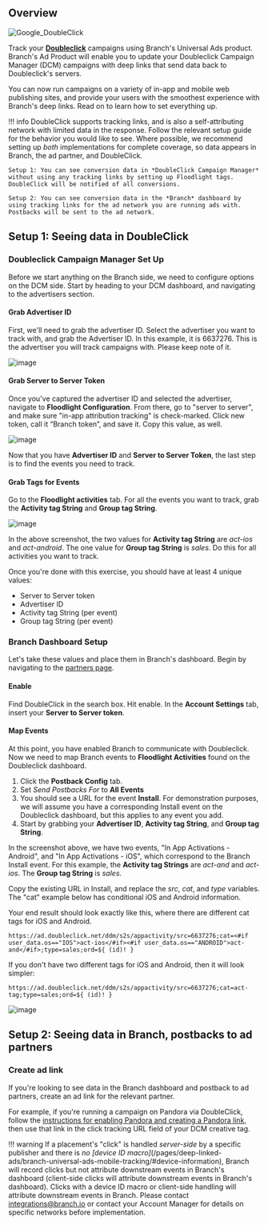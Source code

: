 ## Overview

![Google_DoubleClick](https://cdn.branch.io/branch-assets/ad-partner-manager/386574786681131050/dc_newlogo-1528503421215.png)

Track your **[Doubleclick](https://doubleclick.com)** campaigns using Branch's Universal Ads product. Branch's Ad Product will enable you to update your Doubleclick Campaign Manager (DCM) campaigns with deep links that send data back to Doubleclick's servers.

You can now run campaigns on a variety of in-app and mobile web publishing sites, and provide your users with the smoothest experience with Branch's deep links. Read on to learn how to set everything up.

!!! info
	DoubleClick supports tracking links, and is also a self-attributing network with limited data in the response. Follow the relevant setup guide for the behavior you would like to see. Where possible, we recommend setting up *both* implementations for complete coverage, so data appears in Branch, the ad partner, and DoubleClick.

	Setup 1: You can see conversion data in *DoubleClick Campaign Manager* without using any tracking links by setting up Floodlight tags. DoubleClick will be notified of all conversions.

	Setup 2: You can see conversion data in the *Branch* dashboard by using tracking links for the ad network you are running ads with. Postbacks will be sent to the ad network.

## Setup 1: Seeing data in DoubleClick

### Doubleclick Campaign Manager Set Up

Before we start anything on the Branch side, we need to configure options on the DCM side. Start by heading to your DCM dashboard, and navigating to the advertisers section.

#### Grab Advertiser ID

First, we'll need to grab the advertiser ID. Select the advertiser you want to track with, and grab the Advertiser ID. In this example, it is 6637276. This is the advertiser you will track campaigns with. Please keep note of it.

![image](/img/pages/deep-linked-ads/doubleclick/advertiser.png)

#### Grab Server to Server Token

Once you've captured the advertiser ID and selected the advertiser, navigate to **Floodlight Configuration**. From there, go to "server to server", and make sure "in-app attribution tracking" is check-marked. Click new token, call it “Branch token”, and save it. Copy this value, as well.

![image](/img/pages/deep-linked-ads/doubleclick/server-token.png)

Now that you have **Advertiser ID** and **Server to Server Token**, the last step is to find the events you need to track.

#### Grab Tags for Events

Go to the **Floodlight activities** tab. For all the events you want to track, grab the **Activity tag String** and **Group tag String**.

![image](/img/pages/deep-linked-ads/doubleclick/cat-type.png)

In the above screenshot, the two values for **Activity tag String** are *act-ios* and *act-android*. The one value for **Group tag String** is *sales*. Do this for all activities you want to track.

Once you're done with this exercise, you should have at least 4 unique values:

- Server to Server token
- Advertiser ID
- Activity tag String (per event)
- Group tag String (per event)

### Branch Dashboard Setup

Let's take these values and place them in Branch's dashboard. Begin by navigating to the [partners page](https://dashboard.branch.io/ads/partner-management/a_doubleclick).

#### Enable

Find DoubleClick in the search box. Hit enable. In the **Account Settings** tab, insert your **Server to Server token**.

#### Map Events

At this point, you have enabled Branch to communicate with Doubleclick. Now we need to map Branch events to **Floodlight Activities** found on the Doubleclick dashboard.

1. Click the **Postback Config** tab.
1. Set *Send Postbacks For* to **All Events**
1. You should see a URL for the event **Install**. For demonstration purposes, we will assume you have a corresponding Install event on the Doubleclick dashboard, but this applies to any event you add.
1. Start by grabbing your **Advertiser ID**, **Activity tag String**, and **Group tag String**.

In the screenshot above, we have two events, "In App Activations - Android", and "In App Activations - iOS", which correspond to the Branch Install event. For this example, the **Activity tag Strings** are *act-and* and *act-ios*. The **Group tag String** is *sales*.

Copy the existing URL in Install, and replace the *src*, *cat*, and *type* variables. The "cat" example below has conditional iOS and Android information.

Your end result should look exactly like this, where there are different cat tags for iOS and Android.

`https://ad.doubleclick.net/ddm/s2s/appactivity/src=6637276;cat=<#if user_data.os=="IOS">act-ios</#if><#if user_data.os=="ANDROID">act-and</#if>;type=sales;ord=${ (id)! }`

If you don't have two different tags for iOS and Android, then it will look simpler:

`https://ad.doubleclick.net/ddm/s2s/appactivity/src=6637276;cat=act-tag;type=sales;ord=${ (id)! }`

![image](/img/pages/deep-linked-ads/doubleclick/final-postback-doubleclick.png)

## Setup 2: Seeing data in Branch, postbacks to ad partners

### Create ad link

If you're looking to see data in the Branch dashboard and postback to ad partners, create an ad link for the relevant partner.

For example, if you're running a campaign on Pandora via DoubleClick, follow the [instructions for enabling Pandora and creating a Pandora link](/pages/deep-linked-ads/pandora-mobile-tracking/), then use that link in the click tracking URL field of your DCM creative tag.

!!! warning
	If a placement's "click" is handled *server-side* by a specific publisher and there is *no [device ID macro]*(/pages/deep-linked-ads/branch-universal-ads-mobile-tracking/#device-information), Branch will record clicks but not attribute downstream events in Branch's dashboard (client-side clicks will attribute downstream events in Branch's dashboard). Clicks with a device ID macro or client-side handling will attribute downstream events in Branch. Please contact integrations@branch.io or contact your Account Manager for details on specific networks before implementation.
